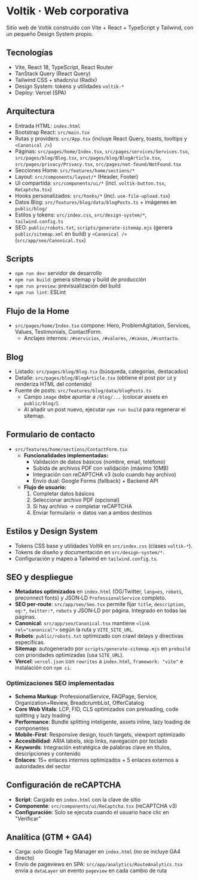 # Voltik · Web corporativa

Sitio web de Voltik construido con Vite + React + TypeScript y Tailwind, con un pequeño Design System propio.

## Tecnologías
- Vite, React 18, TypeScript, React Router
- TanStack Query (React Query)
- Tailwind CSS + shadcn/ui (Radix)
- Design System: tokens y utilidades `voltik-*`
- Deploy: Vercel (SPA)

## Arquitectura
- Entrada HTML: `index.html`
- Bootstrap React: `src/main.tsx`
- Rutas y providers: `src/App.tsx` (incluye React Query, toasts, tooltips y `<Canonical />`)
- Páginas: `src/pages/home/Index.tsx`, `src/pages/services/Services.tsx`, `src/pages/blog/Blog.tsx`, `src/pages/blog/BlogArticle.tsx`, `src/pages/privacy/Privacy.tsx`, `src/pages/not-found/NotFound.tsx`
- Secciones Home: `src/features/home/sections/*`
- Layout: `src/components/layout/*` (Header, Footer)
- UI compartida: `src/components/ui/*` (incl. `voltik-button.tsx`, `ReCaptcha.tsx`)
- Hooks personalizados: `src/hooks/*` (incl. `use-file-upload.tsx`)
- Datos Blog: `src/features/blog/data/blogPosts.ts` + imágenes en `public/blog/`
- Estilos y tokens: `src/index.css`, `src/design-system/*`, `tailwind.config.ts`
- SEO: `public/robots.txt`, `scripts/generate-sitemap.mjs` (genera `public/sitemap.xml` en build) y `<Canonical />` (`src/app/seo/Canonical.tsx`)

## Scripts
- `npm run dev`: servidor de desarrollo
- `npm run build`: genera sitemap y build de producción
- `npm run preview`: previsualización del build
- `npm run lint`: ESLint

## Flujo de la Home
- `src/pages/home/Index.tsx` compone: Hero, ProblemAgitation, Services, Values, Testimonials, ContactForm.
  - Anclajes internos: `/#servicios`, `/#valores`, `/#casos`, `/#contacto`.

## Blog
- Listado: `src/pages/blog/Blog.tsx` (búsqueda, categorías, destacados)
- Detalle: `src/pages/blog/BlogArticle.tsx` (obtiene el post por `id` y renderiza HTML del contenido)
- Fuente de posts: `src/features/blog/data/blogPosts.ts`
  - Campo `image` debe apuntar a `/blog/...` (colocar assets en `public/blog/`).
  - Al añadir un post nuevo, ejecutar `npm run build` para regenerar el sitemap.

## Formulario de contacto
- `src/features/home/sections/ContactForm.tsx`
  - **Funcionalidades implementadas:**
    - Validación de datos básicos (nombre, email, teléfono)
    - Subida de archivos PDF con validación (máximo 10MB)
    - Integración con reCAPTCHA v3 (solo cuando hay archivo)
    - Envío dual: Google Forms (fallback) + Backend API
  - **Flujo de usuario:**
    1. Completar datos básicos
    2. Seleccionar archivo PDF (opcional)
    3. Si hay archivo → completar reCAPTCHA
    4. Enviar formulario → datos van a ambos destinos

## Estilos y Design System
- Tokens CSS base y utilidades Voltik en `src/index.css` (clases `voltik-*`).
- Tokens de diseño y documentación en `src/design-system/*`.
- Configuración y mapeo a Tailwind en `tailwind.config.ts`.

## SEO y despliegue
- **Metadatos optimizados** en `index.html` (OG/Twitter, `lang=es`, `robots`, preconnect fonts) y JSON‑LD `ProfessionalService` completo.
- **SEO per‑route**: `src/app/seo/Seo.tsx` permite fijar `title`, `description`, `og:*`, `twitter:*`, `robots` y JSON‑LD por página. Integrado en todas las páginas.
- **Canonical**: `src/app/seo/Canonical.tsx` mantiene `<link rel="canonical">` según la ruta y `VITE_SITE_URL`.
- **Robots**: `public/robots.txt` optimizado con crawl delays y directivas específicas.
- **Sitemap**: autogenerado por `scripts/generate-sitemap.mjs` en `prebuild` con prioridades optimizadas (usa `SITE_URL`).
- **Vercel**: `vercel.json` con `rewrites` a `index.html`, `framework: "vite"` e instalación con `npm ci`.

### Optimizaciones SEO implementadas
- **Schema Markup**: ProfessionalService, FAQPage, Service, Organization+Review, BreadcrumbList, OfferCatalog
- **Core Web Vitals**: LCP, FID, CLS optimizados con preloading, code splitting y lazy loading
- **Performance**: Bundle splitting inteligente, assets inline, lazy loading de componentes
- **Mobile-First**: Responsive design, touch targets, viewport optimizado
- **Accesibilidad**: ARIA labels, skip links, navegación por teclado
- **Keywords**: Integración estratégica de palabras clave en títulos, descripciones y contenido
- **Enlaces**: 15+ enlaces internos optimizados + 5 enlaces externos a autoridades del sector

## Configuración de reCAPTCHA
- **Script**: Cargado en `index.html` con la clave de sitio
- **Componente**: `src/components/ui/ReCaptcha.tsx` (reCAPTCHA v3)
- **Configuración**: Solo se ejecuta cuando el usuario hace clic en "Verificar"

## Analítica (GTM + GA4)
- Carga: solo Google Tag Manager en `index.html` (no se incluye GA4 directo)
- Envío de pageviews en SPA: `src/app/analytics/RouteAnalytics.tsx` envía a `dataLayer` un evento `pageview` en cada cambio de ruta
